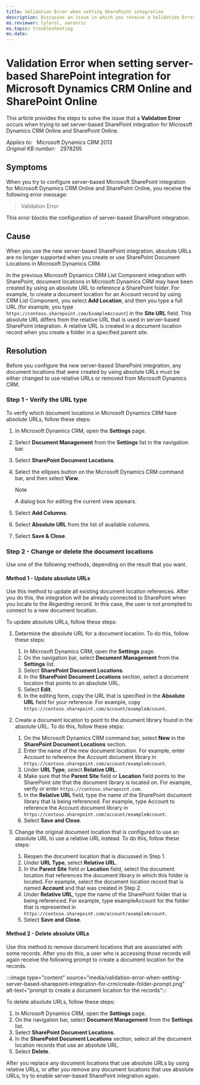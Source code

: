 ```yaml
---
title: Validation Error when setting SharePoint integration
description: Discusses an issue in which you receive a Validation Error error message when you try to configure server-based SharePoint integration for Microsoft Dynamics CRM Online and SharePoint Online. Provides a resolution.
ms.reviewer: tylerol, aaronric
ms.topic: troubleshooting
ms.date: 
---
```

# Validation Error when setting server-based SharePoint integration for Microsoft Dynamics CRM Online and SharePoint Online

This article provides the steps to solve the issue that a **Validation Error** occurs when trying to set server-based SharePoint integration for Microsoft Dynamics CRM Online and SharePoint Online.

_Applies to:_ &nbsp; Microsoft Dynamics CRM 2013  
_Original KB number:_ &nbsp; 2978295

## Symptoms

When you try to configure server-based Microsoft SharePoint integration for Microsoft Dynamics CRM Online and SharePoint Online, you receive the following error message:

> Validation Error

This error blocks the configuration of server-based SharePoint integration.

## Cause

When you use the new server-based SharePoint integration, absolute URLs are no longer supported when you create or use SharePoint Document Locations in Microsoft Dynamics CRM.

In the previous Microsoft Dynamics CRM List Component integration with SharePoint, document locations in Microsoft Dynamics CRM may have been created by using an absolute URL to reference a SharePoint folder. For example, to create a document location for an Account record by using CRM List Component, you select **Add Location**, and then you type a full URL (for example, you type `https://contoso.sharepoint.com/ExampleAccount`) in the **Site URL** field. This absolute URL differs from the relative URL that is used in server-based SharePoint integration. A relative URL is created in a document location record when you create a folder in a specified parent site.

## Resolution

Before you configure the new server-based SharePoint integration, any document locations that were created by using absolute URLs must be either changed to use relative URLs or removed from Microsoft Dynamics CRM.

### Step 1 - Verify the URL type

To verify which document locations in Microsoft Dynamics CRM have absolute URLs, follow these steps:

1. In Microsoft Dynamics CRM, open the **Settings** page.
2. Select **Document Management** from the **Settings** list in the navigation bar.
3. Select **SharePoint Document Locations**.
4. Select the ellipses button on the Microsoft Dynamics CRM command bar, and then select **View**.

    > [!NOTE]
    > A dialog box for editing the current view appears.

5. Select **Add Columns**.
6. Select **Absolute URL** from the list of available columns.
7. Select **Save & Close**.

### Step 2 - Change or delete the document locations

Use one of the following methods, depending on the result that you want.

#### Method 1 - Update absolute URLs

Use this method to update all existing document location references. After you do this, the integration will be already connected to SharePoint when you locate to the *Regarding* record. In this case, the user is not prompted to connect to a new document location.

To update absolute URLs, follow these steps:

1. Determine the absolute URL for a document location. To do this, follow these steps:

   1. In Microsoft Dynamics CRM, open the **Settings** page.
   2. On the navigation bar, select **Document Management** from the **Settings** list.
   3. Select **SharePoint Document Locations**.
   4. In the **SharePoint Document Locations** section, select a document location that points to an absolute URL.
   5. Select **Edit**.
   6. In the editing form, copy the URL that is specified in the **Absolute URL** field for your reference. For example, copy `https://contoso.sharepoint.com/account/exampleAccount`.
2. Create a document location to point to the document library found in the absolute URL. To do this, follow these steps:

   1. On the Microsoft Dynamics CRM command bar, select **New** in the **SharePoint Document Locations** section.
   2. Enter the name of the new document location. For example, enter Account to reference the Account document library in `https://contoso.sharepoint.com/account/exampleAccount`.
   3. Under **URL Type**, select **Relative URL**.
   4. Make sure that the **Parent Site** field or **Location** field points to the SharePoint site that the document library is located on. For example, verify or enter `https://contoso.sharepoint.com`.
   5. In the **Relative URL** field, type the name of the SharePoint document library that is being referenced. For example, type Account to reference the Account document library in `https://contoso.sharepoint.com/account/exampleAccount`.
   6. Select **Save and Close**.
3. Change the original document location that is configured to use an absolute URL to use a relative URL instead. To do this, follow these steps:
   1. Reopen the document location that is discussed in Step 1.
   2. Under **URL Type**, select **Relative URL**.
   3. In the **Parent Site** field or **Location** field, select the document location that references the document library in which this folder is located. For example, select the document location record that is named **Account** and that was created in Step 2.
   4. Under **Relative URL**, type the name of the SharePoint folder that is being referenced. For example, type exampleAccount for the folder that is represented in `https://contoso.sharepoint.com/account/exampleAccount`.
   5. Select **Save and Close**.

#### Method 2 - Delete absolute URLs

Use this method to remove document locations that are associated with some records. After you do this, a user who is accessing those records will again receive the following prompt to create a document location for the records.

:::image type="content" source="media/validation-error-when-setting-server-based-sharepoint-integration-for-crm/create-folder-prompt.png" alt-text="prompt to create a document location for the records":::

To delete absolute URLs, follow these steps:

1. In Microsoft Dynamics CRM, open the **Settings** page.
2. On the navigation bar, select **Document Management** from the **Settings** list.
3. Select **SharePoint Document Locations**.
4. In the **SharePoint Document Locations** section, select all the document location records that use an absolute URL.
5. Select **Delete**.

After you replace any document locations that use absolute URLs by using relative URLs, or after you remove any document locations that use absolute URLs, try to enable server-based SharePoint integration again.
